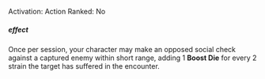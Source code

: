 Activation: Action
Ranked: No
##### effect
Once per session, your character may make
an opposed social check against a captured
enemy within short range, adding 1 **Boost Die** for every
2 strain the target has suffered in the
encounter.